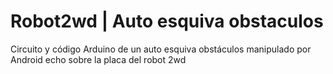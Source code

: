 # Robot2wd | Auto esquiva obstaculos
Circuito y código Arduino de un auto esquiva obstáculos manipulado por Android echo sobre la placa del robot 2wd
